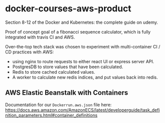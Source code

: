 # docker-courses-aws-product

Section 8-12 of the Docker and Kubernetes: the complete guide on udemy.

Proof of concept goal of a fibonacci sequence calculator, which is fully integrated with travis CI and AWS.

Over-the-top tech stack was chosen to experiment with multi-container CI / CD practices with AWS:
 - using nginx to route requests to either react UI or express server API.
 - PostgresDB to store values that have been calculated.
 - Redis to store cached calculated values.
 - A worker to calculate new redis indices, and put values back into redis.
 
## AWS Elastic Beanstalk with Containers

Documentation for our `Dockerrun.aws.json` file here: https://docs.aws.amazon.com/AmazonECS/latest/developerguide/task_definition_parameters.html#container_definitions

